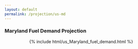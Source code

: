 ```yaml
---
layout: default
permalink: /projection/us-md
---
```


### Maryland Fuel Demand Projection

<p align="center">
    {% include html/us_Maryland_fuel_demand.html %}
</p>
